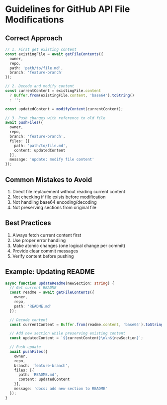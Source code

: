 # Guidelines for GitHub API File Modifications

## Correct Approach

```typescript
// 1. First get existing content
const existingFile = await getFileContents({
  owner,
  repo,
  path: 'path/to/file.md',
  branch: 'feature-branch'
});

// 2. Decode and modify content
const currentContent = existingFile.content 
  ? Buffer.from(existingFile.content, 'base64').toString()
  : '';

const updatedContent = modifyContent(currentContent);

// 3. Push changes with reference to old file
await pushFiles({
  owner,
  repo,
  branch: 'feature-branch',
  files: [{
    path: 'path/to/file.md',
    content: updatedContent
  }],
  message: 'update: modify file content'
});
```

## Common Mistakes to Avoid

1. Direct file replacement without reading current content
2. Not checking if file exists before modification
3. Not handling base64 encoding/decoding
4. Not preserving sections from original file

## Best Practices

1. Always fetch current content first
2. Use proper error handling
3. Make atomic changes (one logical change per commit)
4. Provide clear commit messages
5. Verify content before pushing

## Example: Updating README

```typescript
async function updateReadme(newSection: string) {
  // Get current README
  const readme = await getFileContents({
    owner,
    repo,
    path: 'README.md'
  });

  // Decode content
  const currentContent = Buffer.from(readme.content, 'base64').toString();

  // Add new section while preserving existing content
  const updatedContent = `${currentContent}\n\n${newSection}`;

  // Push update
  await pushFiles({
    owner,
    repo,
    branch: 'feature-branch',
    files: [{
      path: 'README.md',
      content: updatedContent
    }],
    message: 'docs: add new section to README'
  });
}
```